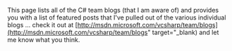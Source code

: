 This page lists all of the C# team blogs (that I am aware of) and provides you with a list of featured posts that I've pulled out of the various individual blogs ... check it out at [http://msdn.microsoft.com/vcsharp/team/blogs](http://msdn.microsoft.com/vcsharp/team/blogs" target="_blank) and let me know what you think.